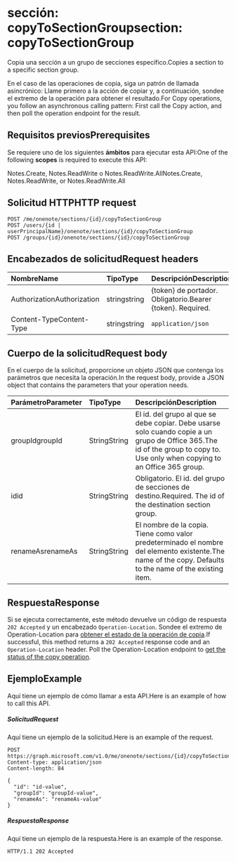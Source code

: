 # <a name="section-copytosectiongroup"></a><span data-ttu-id="fee93-101">sección: copyToSectionGroup</span><span class="sxs-lookup"><span data-stu-id="fee93-101">section: copyToSectionGroup</span></span>
<span data-ttu-id="fee93-102">Copia una sección a un grupo de secciones específico.</span><span class="sxs-lookup"><span data-stu-id="fee93-102">Copies a section to a specific section group.</span></span>

<span data-ttu-id="fee93-103">En el caso de las operaciones de copia, siga un patrón de llamada asincrónico:  Llame primero a la acción de copiar y, a continuación, sondee el extremo de la operación para obtener el resultado.</span><span class="sxs-lookup"><span data-stu-id="fee93-103">For Copy operations, you follow an asynchronous calling pattern:  First call the Copy action, and then poll the operation endpoint for the result.</span></span>

## <a name="prerequisites"></a><span data-ttu-id="fee93-104">Requisitos previos</span><span class="sxs-lookup"><span data-stu-id="fee93-104">Prerequisites</span></span>
<span data-ttu-id="fee93-105">Se requiere uno de los siguientes **ámbitos** para ejecutar esta API:</span><span class="sxs-lookup"><span data-stu-id="fee93-105">One of the following **scopes** is required to execute this API:</span></span>   

<span data-ttu-id="fee93-106">Notes.Create, Notes.ReadWrite o Notes.ReadWrite.All</span><span class="sxs-lookup"><span data-stu-id="fee93-106">Notes.Create, Notes.ReadWrite, or Notes.ReadWrite.All</span></span> 

## <a name="http-request"></a><span data-ttu-id="fee93-107">Solicitud HTTP</span><span class="sxs-lookup"><span data-stu-id="fee93-107">HTTP request</span></span>
<!-- { "blockType": "ignored" } -->
```http
POST /me/onenote/sections/{id}/copyToSectionGroup
POST /users/{id | userPrincipalName}/onenote/sections/{id}/copyToSectionGroup
POST /groups/{id}/onenote/sections/{id}/copyToSectionGroup
```
## <a name="request-headers"></a><span data-ttu-id="fee93-108">Encabezados de solicitud</span><span class="sxs-lookup"><span data-stu-id="fee93-108">Request headers</span></span>
| <span data-ttu-id="fee93-109">Nombre</span><span class="sxs-lookup"><span data-stu-id="fee93-109">Name</span></span>       | <span data-ttu-id="fee93-110">Tipo</span><span class="sxs-lookup"><span data-stu-id="fee93-110">Type</span></span> | <span data-ttu-id="fee93-111">Descripción</span><span class="sxs-lookup"><span data-stu-id="fee93-111">Description</span></span>|
|:---------------|:--------|:----------|
| <span data-ttu-id="fee93-112">Authorization</span><span class="sxs-lookup"><span data-stu-id="fee93-112">Authorization</span></span>  | <span data-ttu-id="fee93-113">string</span><span class="sxs-lookup"><span data-stu-id="fee93-113">string</span></span>  | <span data-ttu-id="fee93-p101">{token} de portador. Obligatorio.</span><span class="sxs-lookup"><span data-stu-id="fee93-p101">Bearer {token}. Required.</span></span> |
| <span data-ttu-id="fee93-116">Content-Type</span><span class="sxs-lookup"><span data-stu-id="fee93-116">Content-Type</span></span> | <span data-ttu-id="fee93-117">string</span><span class="sxs-lookup"><span data-stu-id="fee93-117">string</span></span> | `application/json` |

## <a name="request-body"></a><span data-ttu-id="fee93-118">Cuerpo de la solicitud</span><span class="sxs-lookup"><span data-stu-id="fee93-118">Request body</span></span>
<span data-ttu-id="fee93-119">En el cuerpo de la solicitud, proporcione un objeto JSON que contenga los parámetros que necesita la operación.</span><span class="sxs-lookup"><span data-stu-id="fee93-119">In the request body, provide a JSON object that contains the parameters that your operation needs.</span></span>

| <span data-ttu-id="fee93-120">Parámetro</span><span class="sxs-lookup"><span data-stu-id="fee93-120">Parameter</span></span>    | <span data-ttu-id="fee93-121">Tipo</span><span class="sxs-lookup"><span data-stu-id="fee93-121">Type</span></span>   |<span data-ttu-id="fee93-122">Descripción</span><span class="sxs-lookup"><span data-stu-id="fee93-122">Description</span></span>|
|:---------------|:--------|:----------|
|<span data-ttu-id="fee93-123">groupId</span><span class="sxs-lookup"><span data-stu-id="fee93-123">groupId</span></span>|<span data-ttu-id="fee93-124">String</span><span class="sxs-lookup"><span data-stu-id="fee93-124">String</span></span>|<span data-ttu-id="fee93-p102">El id. del grupo al que se debe copiar. Debe usarse solo cuando copie a un grupo de Office 365.</span><span class="sxs-lookup"><span data-stu-id="fee93-p102">The id of the group to copy to. Use only when copying to an Office 365 group.</span></span>|
|<span data-ttu-id="fee93-127">id</span><span class="sxs-lookup"><span data-stu-id="fee93-127">id</span></span>|<span data-ttu-id="fee93-128">String</span><span class="sxs-lookup"><span data-stu-id="fee93-128">String</span></span>|<span data-ttu-id="fee93-p103">Obligatorio. El id. del grupo de secciones de destino.</span><span class="sxs-lookup"><span data-stu-id="fee93-p103">Required. The id of the destination section group.</span></span> |
|<span data-ttu-id="fee93-131">renameAs</span><span class="sxs-lookup"><span data-stu-id="fee93-131">renameAs</span></span>|<span data-ttu-id="fee93-132">String</span><span class="sxs-lookup"><span data-stu-id="fee93-132">String</span></span>|<span data-ttu-id="fee93-p104">El nombre de la copia. Tiene como valor predeterminado el nombre del elemento existente.</span><span class="sxs-lookup"><span data-stu-id="fee93-p104">The name of the copy. Defaults to the name of the existing item.</span></span> |

<!--groupId missing-->
<!--|siteCollectionId|String||
|siteId|String||-->

## <a name="response"></a><span data-ttu-id="fee93-135">Respuesta</span><span class="sxs-lookup"><span data-stu-id="fee93-135">Response</span></span>

<span data-ttu-id="fee93-p105">Si se ejecuta correctamente, este método devuelve un código de respuesta `202 Accepted` y un encabezado `Operation-Location`. Sondee el extremo de Operation-Location para [obtener el estado de la operación de copia](onenoteoperation_get.md).</span><span class="sxs-lookup"><span data-stu-id="fee93-p105">If successful, this method returns a `202 Accepted` response code and an `Operation-Location` header. Poll the Operation-Location endpoint to [get the status of the copy operation](onenoteoperation_get.md).</span></span>

## <a name="example"></a><span data-ttu-id="fee93-138">Ejemplo</span><span class="sxs-lookup"><span data-stu-id="fee93-138">Example</span></span>
<span data-ttu-id="fee93-139">Aquí tiene un ejemplo de cómo llamar a esta API.</span><span class="sxs-lookup"><span data-stu-id="fee93-139">Here is an example of how to call this API.</span></span>
##### <a name="request"></a><span data-ttu-id="fee93-140">Solicitud</span><span class="sxs-lookup"><span data-stu-id="fee93-140">Request</span></span>
<span data-ttu-id="fee93-141">Aquí tiene un ejemplo de la solicitud.</span><span class="sxs-lookup"><span data-stu-id="fee93-141">Here is an example of the request.</span></span>
<!-- {
  "blockType": "request",
  "name": "section_copytosectiongroup"
}-->
```http
POST https://graph.microsoft.com/v1.0/me/onenote/sections/{id}/copyToSectionGroup
Content-type: application/json
Content-length: 84

{
  "id": "id-value",
  "groupId": "groupId-value",
  "renameAs": "renameAs-value"
}
```

##### <a name="response"></a><span data-ttu-id="fee93-142">Respuesta</span><span class="sxs-lookup"><span data-stu-id="fee93-142">Response</span></span>
<span data-ttu-id="fee93-143">Aquí tiene un ejemplo de la respuesta.</span><span class="sxs-lookup"><span data-stu-id="fee93-143">Here is an example of the response.</span></span>
<!-- {
  "blockType": "response",
  "truncated": true,
  "@odata.type": "microsoft.graph.onenoteOperation"
} -->
```http
HTTP/1.1 202 Accepted
```

<!-- uuid: 8fcb5dbc-d5aa-4681-8e31-b001d5168d79
2015-10-25 14:57:30 UTC -->
<!-- {
  "type": "#page.annotation",
  "description": "section: copyToSectionGroup",
  "keywords": "",
  "section": "documentation",
  "tocPath": ""
}-->